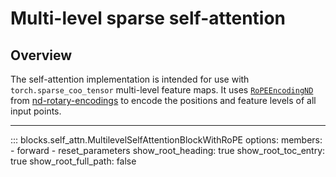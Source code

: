 # Multi-level sparse self-attention

## Overview

The self-attention implementation is intended for use with `torch.sparse_coo_tensor` multi-level feature maps. It uses [`RoPEEncodingND`](https://mawright.github.io/nd-rotary-encodings/layer/#position_encoding_layer.rope_encoding_layer.RoPEEncodingND) from [nd-rotary-encodings](https://github.com/mawright/nd-rotary-encodings) to encode the positions and feature levels of all input points.

---

::: blocks.self_attn.MultilevelSelfAttentionBlockWithRoPE
    options:
        members:
            - forward
            - reset_parameters
        show_root_heading: true
        show_root_toc_entry: true
        show_root_full_path: false